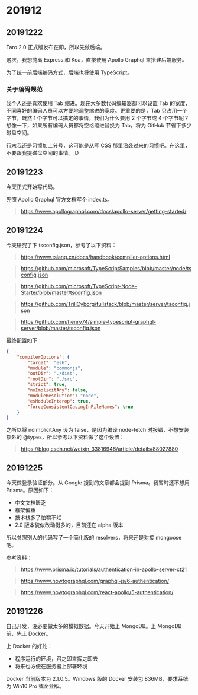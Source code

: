 # 201912

## 20191222

Taro 2.0 正式版发布在即，所以先做后端。

这次，我想抛离 Express 和 Koa，直接使用 Apollo Graphql 来搭建后端服务。

为了统一前后端编码方式，后端也将使用 TypeScript。

### 关于编码规范

我个人还是喜欢使用 Tab 缩进。现在大多数代码编辑器都可以设置 Tab 的宽度，不同喜好的编码人员可以方便地调整缩进的宽度。更重要的是，Tab 只占用一个字节，既然 1 个字节可以搞定的事情，我们为什么要用 2 个字节或 4 个字节呢？想像一下，如果所有编码人员都将空格缩进替换为 Tab，将为 GitHub 节省下多少磁盘空间。

行末我还是习惯加上分号，这可能是从写 CSS 那里沿袭过来的习惯吧。在这里，不要跟我提磁盘空间的事情。:D

## 20191223

今天正式开始写代码。

先照 Apollo Graphql 官方文档写个 index.ts。

> https://www.apollographql.com/docs/apollo-server/getting-started/

## 20191224

今天研究了下 tsconfig.json，参考了以下资料：

> https://www.tslang.cn/docs/handbook/compiler-options.html

> https://github.com/microsoft/TypeScriptSamples/blob/master/node/tsconfig.json

> https://github.com/microsoft/TypeScript-Node-Starter/blob/master/tsconfig.json

> https://github.com/TrillCyborg/fullstack/blob/master/server/tsconfig.json

> https://github.com/henry74/simple-typescript-graphql-server/blob/master/tsconfig.json

最终配置如下：

```json
{
	"compilerOptions": {
		"target": "es6",
		"module": "commonjs",
		"outDir": "./dist",
		"rootDir": "./src",
		"strict": true,
		"noImplicitAny": false,
		"moduleResolution": "node",
		"esModuleInterop": true,
		"forceConsistentCasingInFileNames": true
	}
}
```

之所以将 noImplicitAny 设为 false，是因为编译 node-fetch 时报错，不想安装额外的 @types，所以参考以下资料做了这个设置：

> https://blog.csdn.net/weixin_33816946/article/details/88027880

## 20191225

今天做登录验证部分。从 Google 搜到的文章都会提到 Prisma。我暂时还不想用 Prisma。原因如下：

* 中文文档匮乏
* 框架偏重
* 技术栈多了怕嚼不烂
* 2.0 版本貌似改动挺多的，目前还在 alpha 版本

所以参照别人的代码写了一个简化版的 resolvers，将来还是对接 mongoose 吧。

参考资料：

> https://www.prisma.io/tutorials/authentication-in-apollo-server-ct21

> https://www.howtographql.com/graphql-js/6-authentication/

> https://www.howtographql.com/react-apollo/5-authentication/

## 20191226

自己开发，没必要做太多的模拟数据。今天开始上 MongoDB。上 MongoDB 前，先上 Docker。

上 Docker 的好处：

* 程序运行的环境，召之即来挥之即去
* 将来也方便在服务器上部署环境

Docker 当前版本为 2.1.0.5。Windows 版的 Docker 安装包 836MB，要求系统为 Win10 Pro 或企业版。

